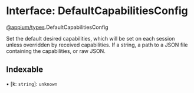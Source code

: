 # Interface: DefaultCapabilitiesConfig

[@appium/types](../modules/appium_types.md).DefaultCapabilitiesConfig

Set the default desired capabilities, which will be set on each session unless overridden by received capabilities. If a string, a path to a JSON file containing the capabilities, or raw JSON.

## Indexable

▪ [k: `string`]: `unknown`
